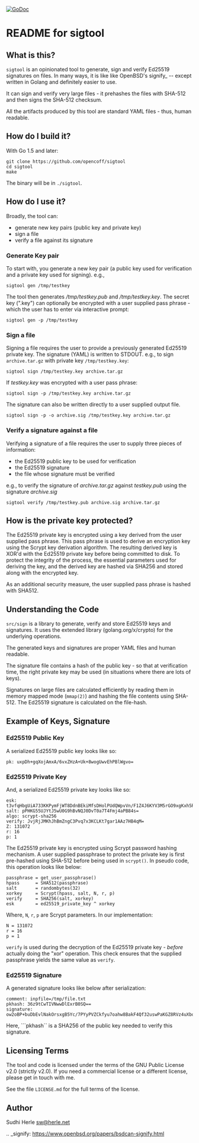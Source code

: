 [![GoDoc](https://godoc.org/github.com/opencoff/go-sign?status.svg)](https://godoc.org/github.com/opencoff/go-sign)

# README for sigtool


## What is this?
`sigtool` is an opinionated tool to generate, sign and verify Ed25519
signatures on files.  In many ways, it is like like OpenBSD's signify_
-- except written in Golang and definitely easier to use.

It can sign and verify very large files - it prehashes the files
with SHA-512 and then signs the SHA-512 checksum.

All the artifacts produced by this tool are standard YAML files -
thus, human readable.

## How do I build it?
With Go 1.5 and later:

    git clone https://github.com/opencoff/sigtool
    cd sigtool
    make

The binary will be in `./sigtool`.

## How do I use it?
Broadly, the tool can:

- generate new key pairs (public key and private key)
- sign a file
- verify a file against its signature

### Generate Key pair
To start with, you generate a new key pair (a public key used for
verification and a private key used for signing). e.g.,

    sigtool gen /tmp/testkey

The tool then generates */tmp/testkey.pub* and */tmp/testkey.key*.  The secret
key (".key") can optionally be encrypted with a user supplied pass
phrase - which the user has to enter via interactive prompt:

    sigtool gen -p /tmp/testkey

### Sign a file
Signing a file requires the user to provide a previously generated
Ed25519 private key.  The signature (YAML) is written to STDOUT.
e.g.,  to sign `archive.tar.gz` with private key `/tmp/testkey.key`:

    sigtool sign /tmp/testkey.key archive.tar.gz

If *testkey.key* was encrypted with a user pass phrase:

    sigtool sign -p /tmp/testkey.key archive.tar.gz


The signature can also be written directly to a user supplied output
file.

    sigtool sign -p -o archive.sig /tmp/testkey.key archive.tar.gz


### Verify a signature against a file
Verifying a signature of a file requires the user to supply three
pieces of information:

- the Ed25519 public key to be used for verification
- the Ed25519 signature
- the file whose signature must be verified

e.g., to verify the signature of *archive.tar.gz* against
*testkey.pub* using the signature *archive.sig*

    sigtool verify /tmp/testkey.pub archive.sig archive.tar.gz

## How is the private key protected?
The Ed25519 private key is encrypted using a key derived from the
user supplied pass phrase. This pass phrase is used to derive an
encryption key using the Scrypt key derivation algorithm. The
resulting derived key is XOR'd with the Ed25519 private key before
being committed to disk. To protect the integrity of the process,
the essential parameters used for deriving the key, and the derived
key are hashed via SHA256 and stored along with the encrypted key.

As an additional security measure, the user supplied pass phrase is
hashed with SHA512.

## Understanding the Code
`src/sign` is a library to generate, verify and store Ed25519 keys
and signatures.  It uses the extended library (golang.org/x/crypto)
for the underlying operations.

The generated keys and signatures are proper YAML files and human
readable.

The signature file contains a hash of the public key - so that at
verification time, the right private key may be used (in situations
where there are lots of keys).

Signatures on large files are calculated efficiently by reading them
in memory mapped mode (```mmap(2)```) and hashing the file contents
using SHA-512. The Ed25519 signature is calculated on the file-hash.

## Example of Keys, Signature

### Ed25519 Public Key
A serialized Ed25519 public key looks like so:

    pk: uxpDh+gqXojAmxA/6vxZHzA+Uk+8wogUwvEhPBlWgvo=

### Ed25519 Private Key
And, a serialized Ed25519 private key looks like so:

    esk: t3vfqHbgUiA733KKPymFjWT8DdnBEkiMfsDHolPUdQWpvVn/F1Z4J6KYV3M5rGO9xgKxh5RAmqt+6LKgOiJAMQ==
    salt: pPHKG55UJYtJ5wU0G9hBvNQJ0DvT0a7T4Fmj4aPB84s=
    algo: scrypt-sha256
    verify: JvjRjJMKhJhBmZngC3Pvq7x3KCLKt7gar1AAz7HB4qM=
    Z: 131072
    r: 16
    p: 1

The Ed25519 private key is encrypted using Scrypt password hashing
mechanism. A user supplied passphrase to protect the private key
is first pre-hashed using SHA-512 before being used in
```scrypt()```. In pseudo code, this operation looks like below:

    passphrase = get_user_passphrase()
    hpass      = SHA512(passphrase)
    salt       = randombytes(32)
    xorkey     = Scrypt(hpass, salt, N, r, p)
    verify     = SHA256(salt, xorkey)
    esk        = ed25519_private_key ^ xorkey

Where, ```N```, ```r```, ```p``` are Scrypt parameters. In our
implementation:

    N = 131072
    r = 16
    p = 1

```verify```  is used during the decryption of the Ed25519 private
key - *before* actually doing the "xor" operation. This check
ensures that the supplied passphrase yields the same value as
```verify```.

### Ed25519 Signature
A generated signature looks like below after serialization:

    comment: inpfile=/tmp/file.txt
    pkhash: 36z9tCwTIVNwwDlExrB0SQ==
    signature: ow2oBP+buDbEvlNakOrsxgB5Yc/7PYyPVZCkfyu7oahw8BakF4Qf32uswPaKGZ8RVz4uXboYHdZtfrEjCgP/Cg==

Here, ```pkhash`` is a SHA256 of the public key needed to verify
this signature.

## Licensing Terms
The tool and code is licensed under the terms of the
GNU Public License v2.0 (strictly v2.0). If you need a commercial
license or a different license, please get in touch with me.

See the file ``LICENSE.md`` for the full terms of the license.

## Author
Sudhi Herle <sw@herle.net>

.. _signify: https://www.openbsd.org/papers/bsdcan-signify.html
